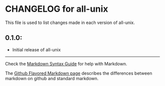 # CHANGELOG for all-unix

This file is used to list changes made in each version of all-unix.

## 0.1.0:

* Initial release of all-unix

- - - 
Check the [Markdown Syntax Guide](http://daringfireball.net/projects/markdown/syntax) for help with Markdown.

The [Github Flavored Markdown page](http://github.github.com/github-flavored-markdown/) describes the differences between markdown on github and standard markdown.
